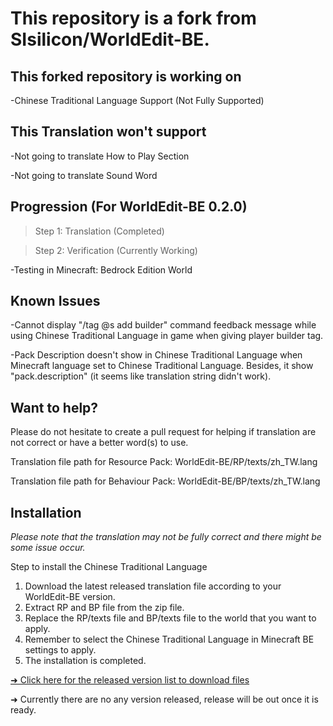 # This repository is a fork from SIsilicon/WorldEdit-BE.
## This forked repository is working on
-Chinese Traditional Language Support (Not Fully Supported)

## This Translation won't support
-Not going to translate How to Play Section

-Not going to translate Sound Word

## Progression (For WorldEdit-BE 0.2.0)
>Step 1: Translation (Completed)

>Step 2: Verification (Currently Working)

-Testing in Minecraft: Bedrock Edition World

## Known Issues
-Cannot display "/tag @s add builder" command feedback message while using Chinese Traditional Language in game when giving player builder tag.

-Pack Description doesn't show in Chinese Traditional Language when Minecraft language set to Chinese Traditional Language. Besides, it show "pack.description" (it seems like translation string didn't work).

## Want to help?
Please do not hesitate to create a pull request for helping if translation are not correct or have a better word(s) to use.

Translation file path for Resource Pack: WorldEdit-BE/RP/texts/zh_TW.lang

Translation file path for Behaviour Pack: WorldEdit-BE/BP/texts/zh_TW.lang

## Installation
*Please note that the translation may not be fully correct and there might be some issue occur.*

Step to install the Chinese Traditional Language
1. Download the latest released translation file according to your WorldEdit-BE version.
2. Extract RP and BP file from the zip file.
3. Replace the RP/texts file and BP/texts file to the world that you want to apply.
4. Remember to select the Chinese Traditional Language in Minecraft BE settings to apply.
5. The installation is completed.

<a href="https://github.com/XuPaperCup/WorldEdit-BE/releases">➜ Click here for the released version list to download files</a>

➜ Currently there are no any version released, release will be out once it is ready.

